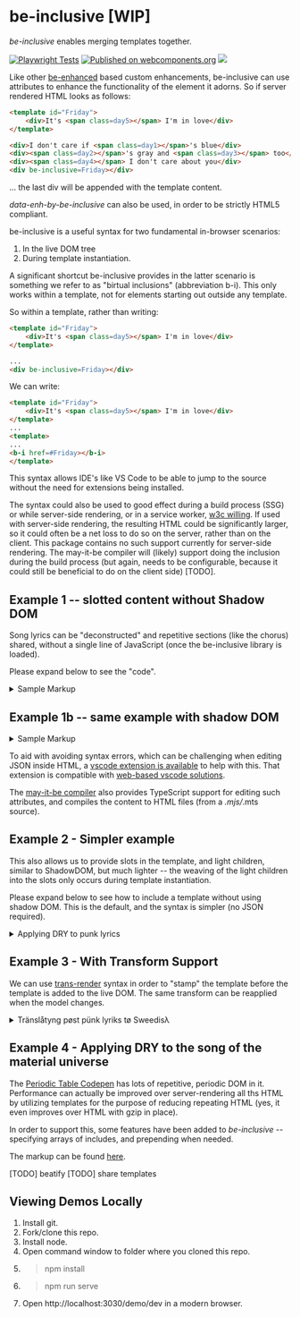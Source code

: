 # be-inclusive [WIP]

*be-inclusive* enables merging templates together.  

[![Playwright Tests](https://github.com/bahrus/be-inclusive/actions/workflows/CI.yml/badge.svg?branch=baseline)](https://github.com/bahrus/be-inclusive/actions/workflows/CI.yml)
[![Published on webcomponents.org](https://img.shields.io/badge/webcomponents.org-published-blue.svg)](https://www.webcomponents.org/element/be-inclusive)
<a href="https://nodei.co/npm/be-inclusive/"><img src="https://nodei.co/npm/be-inclusive.png"></a>


Like other [be-enhanced](https://github.com/bahrus/be-enhanced) based custom enhancements, be-inclusive can use attributes to enhance the functionality of the element it adorns.  So if server rendered HTML looks as follows:

```html
<template id="Friday">
    <div>It's <span class=day5></span> I'm in love</div>
</template>

<div>I don't care if <span class=day1></span>'s blue</div>
<div><span class=day2></span>'s gray and <span class=day3></span> too</div>
<div><span class=day4></span> I don't care about you</div>
<div be-inclusive=Friday></div>
```

... the last div will be appended with the template content.

*data-enh-by-be-inclusive* can also be used, in order to be strictly HTML5 compliant.

be-inclusive is a useful syntax for two fundamental in-browser scenarios:

1.  In the live DOM tree
2.  During template instantiation.

A significant shortcut be-inclusive provides in the latter scenario is something we refer to as "birtual inclusions" (abbreviation b-i).  This only works within a template, not for elements starting out outside any template.

So within a template, rather than writing:

```html
<template id="Friday">
    <div>It's <span class=day5></span> I'm in love</div>
</template>

...
<div be-inclusive=Friday></div>

```

We can write:

```html
<template id="Friday">
    <div>It's <span class=day5></span> I'm in love</div>
</template>
...
<template>
...
<b-i href=#Friday></b-i>
</template>

```

This syntax allows IDE's like VS Code to be able to jump to the source without the need for extensions being installed.

The syntax could also be used to good effect during a build process (SSG) or while server-side rendering, or in a service worker, [w3c willing](https://github.com/whatwg/dom/issues/1217#issuecomment-1694483432).  If used with server-side rendering, the resulting HTML could be significantly larger, so it could often be a net loss to do so on the server, rather than on the client.  This package contains no such support currently for server-side rendering.  The may-it-be compiler will (likely) support doing the inclusion during the build process (but again, needs to be configurable, because it could still be beneficial to do on the client side) [TODO].


## Example 1 -- slotted content without Shadow DOM

Song lyrics can be "deconstructed" and repetitive sections (like the chorus) shared, without a single line of JavaScript (once the be-inclusive library is loaded).

Please expand below to see the "code".

<details>
<summary>Sample Markup</summary>

```html
<style>
    div {
    background-color: cornsilk;
    }
</style>
    
<h3><a href="https://www.youtube.com/watch?v=eAfyFTzZDMM" target="_blank">Beautiful</a></h3>
<h4>Christina Aguilera</h4>

<p>Don't look at me</p>
<p>
    <div>Everyday is so wonderful</div>
    <div>Then suddenly</div>
    <div>It's hard to breathe</div>
    <div>Now and then I get insecure</div>
    <div>From all the pain</div>
    <div>I'm so ashamed</div>
</p>


<template id=beautiful>
    <div>
        <slot-bot name=subjectIs></slot-bot> beautiful
    </div>
</template>
<template id=down>
    <div>So don't you bring me down today</div>
</template>
<template id=chorus>
    <b-i href=#beautiful>
        <span slot-bot=subjectIs>
            <slot-bot name=subjectIs1></slot-bot>
        </span>
    </b-i>

    <div>No matter what they say</div>
    <div prop-pronoun>Words
        <slot-bot name=verb1></slot-bot> bring
        <slot-bot name=pronoun1></slot-bot> down</div>
    <div>Oh no</div>
    <b-i href=#beautiful>
        <span slot-bot=subjectIs>
            <slot-bot name=subjectIs2></slot-bot>
        </span>
    </b-i>
    <div>In every single way</div>
    <div>Yes words
        <slot-bot name=verb2></slot-bot> bring
        <slot-bot name=pronoun2></slot-bot> down
    </div>
    <div>Oh no</div>

    <div be-inclusive=down></div>
</template>

<div be-inclusive=chorus>
    <span slot-bot=verb1>can't</span>
    <span slot-bot=verb2>can't</span>
    <span slot-bot=pronoun1>me</span>
    <span slot-bot=pronoun2>me</span>
    <span slot-bot=subjectIs1>I am</span>
    <span slot-bot=subjectIs2>I am</span>
</div>



<p>
    <div>To all your friends you're delirious</div>
    <div>So consumed</div>
    <div>In all your doom, ooh</div>
    <div>Trying hard to fill the emptiness</div>
    <div>The pieces gone</div>
    <div>Left the puzzle undone</div>
    <div>Ain't that the way it is</div>
</p>
<p>
    <div be-inclusive=chorus>
        <span slot-bot=verb1>can't</span>
        <span slot-bot=verb2>can't</span>
        <span slot-bot=pronoun1>you</span>
        <span slot-bot=pronoun2>you</span>
        <span slot-bot=subjectIs1>You are</span>
        <span slot-bot=subjectIs2>You are</span>
    </div>
</p>
<br>
<template id=no-matter>
    No matter what we <slot-bot name=verb1></slot-bot> (no matter what we <slot-bot name=verb2></slot-bot>)
</template>
<div be-inclusive=no-matter>
    <span slot-bot=verb1>do</span>
    <span slot-bot=verb2>do</span>
</div>
<br>
<div be-inclusive=no-matter>
    <span slot-bot=verb1>say</span>
    <span slot-bot=verb2>say</span>
</div>

<div>We're the song inside the tune (yeah, oh yeah)</div>
<div>Full of beautiful mistakes</div>
<p>
    <div>And everywhere we go (and everywhere we go)</div>
    <div>The sun will always shine (the sun will always, always, shine)</div>
    <div>And tomorrow we might awake</div>
    <div>On the other side</div>
</p>
<p>
    <div be-inclusive=chorus>
        <span slot-bot=verb1>won't</span>
        <span slot-bot=verb2>can't</span>
        <span slot-bot=pronoun1>us</span>
        <span slot-bot=pronoun2>us</span>
        <span slot-bot=subjectIs1>We are</span>
        <span slot-bot=subjectIs2>We are</span>
    </div>
</p>
<p>
    <div>Oh, oh</div>
    <div>Don't you bring me down today</div>
    <div>Don't you bring me down, ooh</div>
    <div>Today</div>
</p>

```
</details>

## Example 1b -- same example with shadow DOM

<details>
<summary>Sample Markup</summary>

```html
    <style>
        div {
        background-color: cornsilk;
        }
    </style>
        
    <h3><a href="https://www.youtube.com/watch?v=eAfyFTzZDMM" target="_blank">Beautiful</a></h3>
    <h4>Christina Aguilera</h4>
    
    <p>Don't look at me</p>
    <p>
        <div>Everyday is so wonderful</div>
        <div>Then suddenly</div>
        <div>It's hard to breathe</div>
        <div>Now and then I get insecure</div>
        <div>From all the pain</div>
        <div>I'm so ashamed</div>
    </p>


    <template id=beautiful>
        <style>
            div {
                background-color: burlywood;
            }
        </style>
    
        <div>
            <slot name=subjectIs></slot> beautiful
        </div>
    </template>
    <template id=down>
        <div>So don't you bring me down today</div>
    </template>
    <template id=chorus>
        <b-i href=#beautiful shadowrootmode=open>
            <span slot=subjectIs>
                <slot name=subjectIs1></slot>
            </span>
        </b-i>

        <div>No matter what they say</div>
        <div prop-pronoun>Words
            <slot name=verb1></slot> bring
            <slot name=pronoun1></slot> down</div>
        <div>Oh no</div>
        <b-i href=#beautiful shadowrootmode=open>
            <span slot=subjectIs>
                <slot name=subjectIs2></slot>
            </span>
        </b-i>
        <div>In every single way</div>
        <div>Yes words
            <slot name=verb2></slot> bring
            <slot name=pronoun2></slot> down
        </div>
        <div>Oh no</div>

        <div be-inclusive=down></div>
    </template>

    <div  be-inclusive='{
        "of": "chorus",
        "shadowRootMode": "open"
    }'>
        <span slot=verb1>can't</span>
        <span slot=verb2>can't</span>
        <span slot=pronoun1>me</span>
        <span slot=pronoun2>me</span>
        <span slot=subjectIs1>I am</span>
        <span slot=subjectIs2>I am</span>
    </div>



    <p>
        <div>To all your friends you're delirious</div>
        <div>So consumed</div>
        <div>In all your doom, ooh</div>
        <div>Trying hard to fill the emptiness</div>
        <div>The pieces gone</div>
        <div>Left the puzzle undone</div>
        <div>Ain't that the way it is</div>
    </p>
    <p>
        <div be-inclusive='{
            "of": "chorus",
            "shadowRootMode": "open"
        }'>
            <span slot=verb1>can't</span>
            <span slot=verb2>can't</span>
            <span slot=pronoun1>you</span>
            <span slot=pronoun2>you</span>
            <span slot=subjectIs1>You are</span>
            <span slot=subjectIs2>You are</span>
        </div>
    </p>
    <br>
    <template id=no-matter>
        <style>
            div {
                background-color: rgb(221, 255, 205);
            }
        </style>
        <div>
            No matter what we <slot name=verb1></slot> (no matter what we <slot name=verb2></slot>)
        </div>
        
    </template>
    <div be-inclusive='{
        "of": "no-matter",
        "shadowRootMode": "open"
    }'>
        <span slot=verb1>do</span>
        <span slot=verb2>do</span>
    </div>
    <br>
    <div be-inclusive='{
        "of": "no-matter",
        "shadowRootMode": "open"
    }'>
        <span slot=verb1>say</span>
        <span slot=verb2>say</span>
    </div>

    <div>We're the song inside the tune (yeah, oh yeah)</div>
    <div>Full of beautiful mistakes</div>
    <p>
        <div>And everywhere we go (and everywhere we go)</div>
        <div>The sun will always shine (the sun will always, always, shine)</div>
        <div>And tomorrow we might awake</div>
        <div>On the other side</div>
    </p>
    <p>
        <div be-inclusive='{
            "of": "chorus",
            "shadowRootMode": "open"
        }'>
            <span slot=verb1>won't</span>
            <span slot=verb2>can't</span>
            <span slot=pronoun1>us</span>
            <span slot=pronoun2>us</span>
            <span slot=subjectIs1>We are</span>
            <span slot=subjectIs2>We are</span>
        </div>
    </p>
    <p>
        <div>Oh, oh</div>
        <div>Don't you bring me down today</div>
        <div>Don't you bring me down, ooh</div>
        <div>Today</div>
    </p>

```
</details>


To aid with avoiding syntax errors, which can be challenging when editing JSON inside HTML, a [vscode extension is available](https://marketplace.visualstudio.com/items?itemName=andersonbruceb.json-in-html) to help with this.  That extension is compatible with [web-based vscode solutions](https://github.dev/bahrus/be-inclusive).

The [may-it-be compiler](https://github.div/bahrus/may-it-be) also provides TypeScript support for editing such attributes, and compiles the content to HTML files (from a *.mjs/*.mts source).

## Example 2 - Simpler example


This also allows us to provide slots in the template, and light children, similar to ShadowDOM, but much lighter -- the weaving of the light children into the slots only occurs during template instantiation.


Please expand below to see how to include a template without using shadow DOM.  This is the default, and the syntax is simpler (no JSON required).

<details>
<summary>Applying DRY to punk lyrics</summary>

```html
    <a rel=noopener href="https://www.youtube.com/watch?v=tWbrAWmhDwY" target="_blank">Something's gone wrong again</a>
    <template id="title">Something's gone wrong again</template>
    <template id="title2">Something goes wrong again</template>
    <template id="again">And again</template>
    <template id="again2">And again, and again, again and something's gone wrong again</template>
    <template id="again3">And again, and again, again and something goes wrong again</template>
    <template id="agains">
        <b-i href=#again></b-i><br>
        <b-i href=#again2></b-i><br>
        <b-i href=#title></b-i>
    </template>
    <template id="agains2">
        <b-i href=#title2></b-i><br>
        <b-i href=#again></b-i><br>
        <b-i href=#again3></b-i><br>
        <b-i href=#title2></b-i>
    </template>
    <template id="bus">
        <span>Nothing ever happens to people like us</span><br>
        <span>'Cept we miss the bus, something goes wrong again</span><br>
        <span>Need a smoke, use my last fifty P.</span><br>
        <span>But the machine is broke, something's gone wrong again</span>
    </template>
    <template id=main>
        <div>
            <span>Tried to find my sock</span><br>
            <span>No good, it's lost</span><br>
            <b-i href=#title></b-i><br>
            <span>Need a shave</span><br>
            <span>Cut myself, need a new blade</span><br>
            <b-i href=#title></bi>
        </div>
        <b-i href=#agains></b-i>
        <div>
            <span>Tried to fry an egg</span><br>
            <span>Broke the yolk, no joke</span><br>
            <title bi></title><br>
            <span>Look at my watch, just to tell the time but the hand's come off mine</span><br>
            <title bi></title><br>
            <title bi></title>
        </div>
        <b-i href=#agains></b-i>
        <b-i href=#bus></b-i>
        <b-i href=#agains></b-i>
        <b-i href=#agains></b-i>
        <b-i href=#bus></b-i>
        <b-i href=#agains></b-i>
        <div>
            <span>I turned up early in time for our date</span><br>
            <span>But then you turn up late, something goes wrong again</span><br>
            <span>Need a drink, go to the pub</span><br>
            <span>But the bugger's shut, something goes wrong again</span>
        </div>
        <div>
            <b-i href=#title2></b-i><br>
            <b-i href=#again></b-i><br>
            <b-i href=#again3></b-i>
            <span>Ah, something goes wrong again</span><br>
            <b-i href=#title2></b-i><br>
            <b-i href=#title2></b-i>
        </div>
    </template>

    <div be-inclusive="main"></div>

    <style>
        div{
            padding-top:20px;
            padding-bottom: 20px;
        }
    </style>
```

</details>

## Example 3 - With Transform Support

We can use [trans-render](https://github.com/bahrus/trans-render) syntax in order to "stamp" the template before the template is added to the live DOM.  The same transform can be reapplied when the model changes.

<details>
    <summary>Tränslåtyng pøst pünk lyriks tø Sweedisλ</summary>

```html
<a href="https://www.youtube.com/watch?v=ucX9hVCQT_U" target="_blank">Friday I'm in Love</a>
<button id="changeDays" onclick="updateModel()">Wi not trei a holiday in Sweeden this yer</button>
<script>
    function updateModel(){
        const model = {
            day1: 'måndag', day2: 'tisdag', day3: 'onsdag', day4: 'torsdag', day5: 'fredag',
            day6: 'lördag', day7: 'söndag',
        };
        target.beEnhanced.beInclusive.model = model;
        //target.setAttribute('be-inclusive', JSON.stringify({model}));
    }
</script>
<template id="Friday">
    <div>It's <span class=day5></span> I'm in love</div>
</template>
<template id="Opening">
    <div class=stanza>
        <div>I don't care if <span class=day1></span>'s blue</div>
        <div><span class=day2></span>'s gray and <span class=day3></span> too</div>
        <div><span class=day4></span> I don't care about you</div>
        <b-i href=#Friday></b-i>
    </div>
</template>

<template id="love">
    <b-i href=#Opening></b-i>
    <div class="stanza">
        <div><span class=day1></span> you can fall apart</div>
        <div><span class=day2></span> <span class=day3></span> break my heart</div>
        <div>Oh, <span class=day4></span> doesn't even start</div>
        <b-i href=#Friday></b-i>
    </div>
    <div class="stanza">
        <div><span class=day6></span> wait</div>
        <div>And <span class=day7></span> always comes too late</div>
        <div>But <span class=day5></span> never hesitate</div>
    </div>

    <div class="stanza">
        <div>I don't care if <span class=day1></span>'s black</div>
        <div><span class=day2></span>, <span class=day3></span> heart attack</div>
        <div><span class=day4></span> never looking back</div>
        <b-i href=#Friday></b-i>
    </div>
    <div class="stanza">
        <div><span class=day1></span> you can hold your head</div>
        <div><span class=day2></span>, <span class=day3></span> stay in bed</div>
        <div>Or <span class=day4></span> watch the walls instead</div>
        <b-i href=#Friday></b-i>
    </div>
    <div class="stanza">
        <div><span class=day6></span> wait</div>
        <div>And <span class=day7></span> always comes too late</div>
        <div>But <span class=day5></span> never hesitate</div>
    </div>
    <div class="stanza">
        <div>Dressed up to the eyes</div>
        <div>It's a wonderful surprise</div>
        <div>To see your shoes and your spirits rise</div>
        <div>Throwing out your frown</div>
        <div>And just smiling at the sound</div>
        <div>And as sleek as a shriek</div>
        <div>Spinning round and round</div>
        <div>Always take a big bite</div>
        <div>It's such a gorgeous sight</div>
        <div>To see you in the middle of the night</div>
        <div>You can never get enough</div>
        <div>Enough of this stuff</div>
        <div>It's <span class=day5></span></div>
        <div>I'm in love</div>
    </div>
    <div be-inclusive=Opening class="stanza"></div>
    <div class="stanza">
        <div><span class=day1></span> you can fall apart</div>
        <div><span class=day2></span>, <span class=day3></span> break my heart</div>
        <div><span class=day4></span> doesn't even start</div>
        <b-i href=#Friday></b-i>
    </div>
    <style>
        .stanza{
        padding-top: 20px;
    }
</style>
</template>
<div id=target be-inclusive='{
    "of": "love",
    "model": {
        "day1": "Monday",
        "day2": "Tuesday",
        "day3": "Wednesday",
        "day4": "Thursday",
        "day5": "Friday",
        "day6": "Saturday",
        "day7": "Sunday"
    },
    "transform":{
        ".day1": "day1",
        ".day2": "day2",
        ".day3": "day3",
        ".day4": "day4",
        ".day5": "day5",
        ".day6": "day6",
        ".day7": "day7"
        
    }
}'></div>
```

</details>

## Example 4 - Applying DRY to the song of the material universe


The [Periodic Table Codepen](https://codepen.io/mikegolus/pen/OwrPgB) has lots of repetitive, periodic DOM in it.  Performance can actually be improved over server-rendering all ths HTML by utilizing templates for the purpose of reducing repeating HTML (yes, it even improves over HTML with gzip in place).

In order to support this, some features have been added to *be-inclusive* -- specifying arrays of includes, and prepending when needed.

The markup can be found [here](https://github.com/bahrus/be-inclusive/blob/baseline/demo/periodic_table.html).


[TODO] beatify
[TODO] share templates

## Viewing Demos Locally

1.  Install git.
2.  Fork/clone this repo.
3.  Install node.
4.  Open command window to folder where you cloned this repo.
5.  > npm install
6.  > npm run serve
7.  Open http://localhost:3030/demo/dev in a modern browser.













